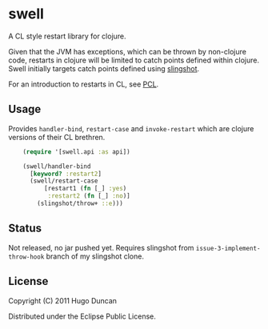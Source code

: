 # swell

A CL style restart library for clojure.

Given that the JVM has exceptions, which can be thrown by non-clojure code,
restarts in clojure will be limited to catch points defined within clojure.
Swell initially targets catch points defined using
[slingshot](https://github.com/scgilardi/slingshot).

For an introduction to restarts in CL, see [PCL](http://www.gigamonkeys.com/book/beyond-exception-handling-conditions-and-restarts.html).

## Usage

Provides `handler-bind`, `restart-case` and `invoke-restart` which are clojure
versions of their CL brethren.

```clojure
    (require '[swell.api :as api])

    (swell/handler-bind
      [keyword? :restart2]
      (swell/restart-case
          [restart1 (fn [_] :yes)
           :restart2 (fn [_] :no)]
        (slingshot/throw+ ::e)))
```

## Status

Not released, no jar pushed yet. Requires slingshot from
`issue-3-implement-throw-hook` branch of my slingshot clone.

## License

Copyright (C) 2011 Hugo Duncan

Distributed under the Eclipse Public License.
